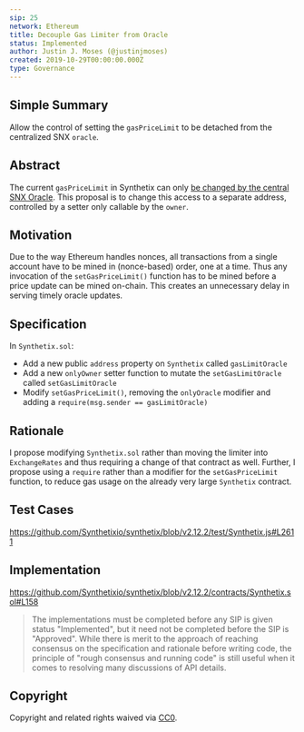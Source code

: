 ```yaml
---
sip: 25
network: Ethereum
title: Decouple Gas Limiter from Oracle
status: Implemented
author: Justin J. Moses (@justinjmoses)
created: 2019-10-29T00:00:00.000Z
type: Governance
---
```


<!--You can leave these HTML comments in your merged SIP and delete the visible duplicate text guides, they will not appear and may be helpful to refer to if you edit it again. This is the suggested template for new SIPs. Note that an SIP number will be assigned by an editor. When opening a pull request to submit your SIP, please use an abbreviated title in the filename, `sip-draft_title_abbrev.md`. The title should be 44 characters or less.-->

## Simple Summary

<!--"If you can't explain it simply, you don't understand it well enough." Provide a simplified and layman-accessible explanation of the SIP.-->

Allow the control of setting the `gasPriceLimit` to be detached from the centralized SNX `oracle`.

## Abstract

<!--A short (~200 word) description of the technical issue being addressed.-->

The current `gasPriceLimit` in Synthetix can only [be changed by the central SNX Oracle](https://github.com/Synthetixio/synthetix/blob/v2.11.2/contracts/Synthetix.sol#L216). This proposal is to change this access to a separate address, controlled by a setter only callable by the `owner`.

## Motivation

<!--The motivation is critical for SIPs that want to change Synthetix. It should clearly explain why the existing protocol specification is inadequate to address the problem that the SIP solves. SIP submissions without sufficient motivation may be rejected outright.-->

Due to the way Ethereum handles nonces, all transactions from a single account have to be mined in (nonce-based) order, one at a time. Thus any invocation of the `setGasPriceLimit()` function has to be mined before a price update can be mined on-chain. This creates an unnecessary delay in serving timely oracle updates.

## Specification

<!--The technical specification should describe the syntax and semantics of any new feature.-->

In `Synthetix.sol`:

- Add a new public `address` property on `Synthetix` called `gasLimitOracle`
- Add a new `onlyOwner` setter function to mutate the `setGasLimitOracle` called `setGasLimitOracle`
- Modify `setGasPriceLimit()`, removing the `onlyOracle` modifier and adding a `require(msg.sender == gasLimitOracle)`

## Rationale

<!--The rationale fleshes out the specification by describing what motivated the design and why particular design decisions were made. It should describe alternate designs that were considered and related work, e.g. how the feature is supported in other languages. The rationale may also provide evidence of consensus within the community, and should discuss important objections or concerns raised during discussion.-->

I propose modifying `Synthetix.sol` rather than moving the limiter into `ExchangeRates` and thus requiring a change of that contract as well. Further, I propose using a `require` rather than a modifier for the `setGasPriceLimit` function, to reduce gas usage on the already very large `Synthetix` contract.

## Test Cases

<!--Test cases for an implementation are mandatory for SIPs but can be included with the implementation..-->
https://github.com/Synthetixio/synthetix/blob/v2.12.2/test/Synthetix.js#L2611

## Implementation

<!--The implementations must be completed before any SIP is given status "Implemented", but it need not be completed before the SIP is "Approved". While there is merit to the approach of reaching consensus on the specification and rationale before writing code, the principle of "rough consensus and running code" is still useful when it comes to resolving many discussions of API details.-->
https://github.com/Synthetixio/synthetix/blob/v2.12.2/contracts/Synthetix.sol#L158

> The implementations must be completed before any SIP is given status "Implemented", but it need not be completed before the SIP is "Approved". While there is merit to the approach of reaching consensus on the specification and rationale before writing code, the principle of "rough consensus and running code" is still useful when it comes to resolving many discussions of API details.

## Copyright

Copyright and related rights waived via [CC0](https://creativecommons.org/publicdomain/zero/1.0/).